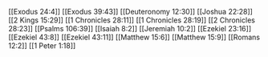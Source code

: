 [[Exodus 24:4]]
[[Exodus 39:43]]
[[Deuteronomy 12:30]]
[[Joshua 22:28]]
[[2 Kings 15:29]]
[[1 Chronicles 28:11]]
[[1 Chronicles 28:19]]
[[2 Chronicles 28:23]]
[[Psalms 106:39]]
[[Isaiah 8:2]]
[[Jeremiah 10:2]]
[[Ezekiel 23:16]]
[[Ezekiel 43:8]]
[[Ezekiel 43:11]]
[[Matthew 15:6]]
[[Matthew 15:9]]
[[Romans 12:2]]
[[1 Peter 1:18]]
